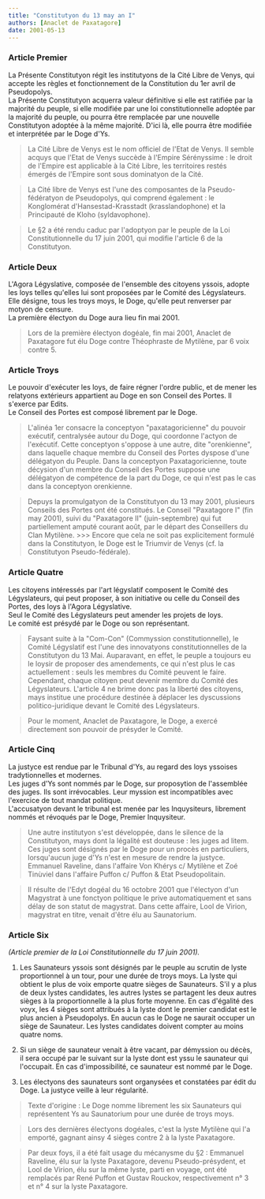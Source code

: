 ```yaml
---
title: "Constitutyon du 13 may an I"
authors: [Anaclet de Paxatagore]
date: 2001-05-13
---
```


### Article Premier

La Présente Constitutyon régit les institutyons de la Cité Libre de Venys, qui accepte les règles et fonctionnement de la Constitution du 1er avril de Pseudopolys.  
La Présente Constitutyon acquerra valeur définitive si elle est ratifiée par la majorité du peuple, si elle modifiée par une loi constitutionnelle adoptée par la majorité du peuple, ou pourra être remplacée par une nouvelle Constitutyon adoptée à la même majorité. D'ici là, elle pourra être modifiée et interprétée par le Doge d'Ys.

>La Cité Libre de Venys est le nom officiel de l'Etat de Venys. Il semble acquys que l'Etat de Venys succède à l'Empire Sérényssime : le droit de l'Empire est applicable à la Cité Libre, les territoires restés émergés de l'Empire sont sous dominatyon de la Cité.

> La Cité libre de Venys est l'une des composantes de la Pseudo-fédératyon de Pseudopolys, qui comprend également : le Konglomérat d'Hansestad-Krasstadt (krasslandophone) et la Principauté de Kloho (syldavophone).

> Le §2 a été rendu caduc par l'adoptyon par le peuple de la Loi Constitutionnelle du 17 juin 2001, qui modifie l'article 6 de la Constitutyon.

### Article Deux

L'Agora Légyslative, composée de l'ensemble des citoyens yssois, adopte les loys telles qu'elles lui sont proposées par le Comité des Légyslateurs.  
Elle désigne, tous les troys moys, le Doge, qu'elle peut renverser par motyon de censure.  
La première électyon du Doge aura lieu fin mai 2001.

> Lors de la première électyon dogéale, fin mai 2001, Anaclet de Paxatagore fut élu Doge contre Théophraste de Mytilène, par 6 voix contre 5.


### Article Troys

Le pouvoir d'exécuter les loys, de faire régner l'ordre public, et de mener les relatyons extérieurs appartient au Doge en son Conseil des Portes. Il s'exerce par Edits.  
Le Conseil des Portes est composé librement par le Doge.

> L'alinéa 1er consacre la conceptyon "paxatagoricienne" du pouvoir exécutif, centralysée autour du Doge, qui coordonne l'actyon de l'exécutif. Cette conceptyon s'oppose à une autre, dite "orenkienne", dans laquelle chaque membre du Conseil des Portes dyspose d'une délégatyon du Peuple. Dans la conceptyon Paxatagoricienne, toute décysion d'un membre du Conseil des Portes suppose une délégatyon de compétence de la part du Doge, ce qui n'est pas le cas dans la conceptyon orenkienne.

> Depuys la promulgatyon de la Constitutyon du 13 may 2001, plusieurs Conseils des Portes ont été constitués. Le Conseil "Paxatagore I" (fin may 2001), suivi du "Paxatagore II" (juin-septembre) qui fut partiellement amputé courant août, par le départ des Conseillers du Clan Mytilène. >>> Encore que cela ne soit pas explicitement formulé dans la Constitutyon, le Doge est le Triumvir de Venys (cf. la Constitutyon Pseudo-fédérale).

### Article Quatre

Les citoyens intéressés par l'art légyslatif composent le Comité des Légyslateurs, qui peut proposer, à son initiative ou celle du Conseil des Portes, des loys à l'Agora Légyslative.  
Seul le Comité des Légyslateurs peut amender les projets de loys.  
Le comité est présydé par le Doge ou son représentant.

> Faysant suite à la "Com-Con" (Commyssion constitutionnelle), le Comité Légyslatif est l'une des innovatyons constitutionnelles de la Constitutyon du 13 Mai. Auparavant, en effet, le peuple a toujours eu le loysir de proposer des amendements, ce qui n'est plus le cas actuellement : seuls les membres du Comité peuvent le faire. Cependant, chaque citoyen peut devenir membre du Comité des Légyslateurs. L'article 4 ne brime donc pas la liberté des citoyens, mays institue une procédure destinée à déplacer les dyscussions politico-juridique devant le Comité des Légyslateurs.

> Pour le moment, Anaclet de Paxatagore, le Doge, a exercé directement son pouvoir de présyder le Comité.

### Article Cinq

La justyce est rendue par le Tribunal d'Ys, au regard des loys yssoises tradytionnelles et modernes.   
Les juges d'Ys sont nommés par le Doge, sur proposytion de l'assemblée des juges. Ils sont irrévocables. Leur myssion est incompatibles avec l'exercice de tout mandat politique.   
L'accusatyon devant le tribunal est menée par les Inquysiteurs, librement nommés et révoqués par le Doge, Premier Inquysiteur.

> Une autre institutyon s'est développée, dans le silence de la Constitutyon, mays dont la légalité est douteuse : les juges ad litem. Ces juges sont désignés par le Doge pour un procès en particuliers, lorsqu'aucun juge d'Ys n'est en mesure de rendre la justyce. Emmanuel Raveline, dans l'affaire Von Khérys c/ Mytilène et Zoé Tinùviel dans l'affaire Puffon c/ Puffon & Etat Pseudopolitain.

> Il résulte de l'Edyt dogéal du 16 octobre 2001 que l'électyon d'un Magystrat à une fonctyon politique le prive automatiquement et sans délay de son statut de magystrat. Dans cette affaire, Lool de Virion, magystrat en titre, venait d'être élu au Saunatorium.

### Article Six
_(Article premier de la Loi Constitutionnelle du 17 juin 2001)._

1. Les Saunateurs yssois sont désignés par le peuple au scrutin de lyste proportionnel à un tour, pour une durée de troys moys.
La lyste qui obtient le plus de voix emporte quatre sièges de Saunateurs. S'il y a plus de deux lystes candidates, les autres lystes se partagent les deux autres sièges à la proportionnelle à la plus forte moyenne.
En cas d'égalité des voyx, les 4 sièges sont attribués à la lyste dont le premier candidat est le plus ancien à Pseudopolys.
En aucun cas le Doge ne saurait occuper un siège de Saunateur.
Les lystes candidates doivent compter au moins quatre noms.

2. Si un siège de saunateur venait à être vacant, par démyssion ou décès, il sera occupé par le suivant sur la lyste dont est yssu le saunateur qui l'occupait. En cas d'impossibilité, ce saunateur est nommé par le Doge.

3. Les électyons des saunateurs sont organysées et constatées par édit du Doge. La justyce veille à leur régularité.

> Texte d'origine : Le Doge nomme librement les six Saunateurs qui représentent Ys au Saunatorium pour une durée de troys moys. 

> Lors des dernières électyons dogéales, c'est la lyste Mytilène qui l'a emporté, gagnant ainsy 4 sièges contre 2 à la lyste Paxatagore. 

> Par deux foys, il a été fait usage du mécanysme du §2 : Emmanuel Raveline, élu sur la lyste Paxatagore, devenu Pseudo-présydent, et Lool de Virion, élu sur la même lyste, parti en voyage, ont été remplacés par René Puffon et Gustav Rouckov, respectivement n° 3 et n° 4 sur la lyste Paxatagore.

